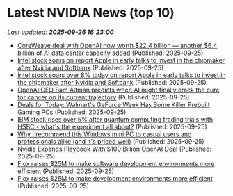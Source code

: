 # Latest NVIDIA News (top 10)
_Last updated: **2025-09-26 16:23:00**_

- [CoreWeave deal with OpenAI now worth $22.4 billion — another $6.4 billion of AI data center capacity added](https://www.tomshardware.com/tech-industry/coreweave-deal-with-openai-now-worth-usd22-4-billion-another-usd6-4-billion-of-ai-data-center-capacity-added) (Published: 2025-09-25)
- [Intel stock soars on report Apple in early talks to invest in the chipmaker after Nvidia and Softbank](https://economictimes.indiatimes.com/news/international/us/intel-stock-soars-on-report-apple-in-early-talks-to-invest-in-the-chipmaker-after-nvidia-and-softbank/articleshow/124124314.cms) (Published: 2025-09-25)
- [Intel stock soars over 8% today on report Apple in early talks to invest in the chipmaker after Nvidia and Softbank](https://economictimes.indiatimes.com/news/international/us/intel-stock-soars-8-today-on-report-apple-in-early-talks-to-invest-in-the-chipmaker-after-nvidia-and-softbank/articleshow/124124314.cms) (Published: 2025-09-25)
- [OpenAI CEO Sam Altman predicts when AI might finally crack the cure for cancer on its current trajectory](https://economictimes.indiatimes.com/magazines/panache/openai-ceo-sam-altman-predicts-when-ai-might-finally-crack-the-cure-for-cancer-on-its-current-trajectory/articleshow/124124771.cms) (Published: 2025-09-25)
- [Deals for Today: Walmart's GeForce Week Has Some Killer Prebuilt Gaming PCs](https://www.ign.com/articles/deals-for-today-september-25) (Published: 2025-09-25)
- [IBM stock rises over 5% after quantum computing trading trials with HSBC - what's the experiment all about?](https://economictimes.indiatimes.com/news/international/us/ibm-stock-rises-over-5-after-quantum-computing-trading-trials-with-hsbc-whats-the-experiment-all-about/articleshow/124124873.cms) (Published: 2025-09-25)
- [Why I recommend this Windows mini PC to casual users and professionals alike (and it's priced well)](https://www.zdnet.com/article/why-i-recommend-this-windows-mini-pc-to-casual-users-and-professionals-alike-and-its-priced-well/) (Published: 2025-09-25)
- [Nvidia Expands Playbook With $100 Billion OpenAI Deal](https://biztoc.com/x/453223b8686a5af4) (Published: 2025-09-25)
- [Flox raises $25M to make software development environments more efficient](https://siliconangle.com/2025/09/25/flox-raises-25m-make-software-development-environments-efficient/) (Published: 2025-09-25)
- [Flox raises $25M to make development environments more efficient](https://siliconangle.com/2025/09/25/flox-raises-25m-make-development-environments-efficient/) (Published: 2025-09-25)
